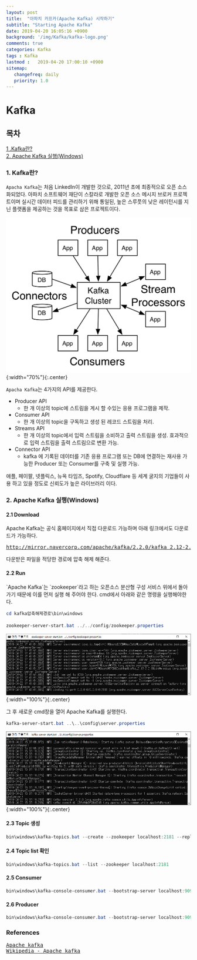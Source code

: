 ```yaml
---
layout: post
title:  "아파치 카프카(Apache Kafka) 시작하기"
subtitle: "Starting Apache Kafka"
date: 2019-04-20 16:05:16 +0900
background: '/img/Kafka/kafka-logo.png'
comments: true
categories: Kafka
tags : Kafka
lastmod :   2019-04-20 17:00:10 +0900
sitemap:
   changefreq: daily
   priority: 1.0
---
```


# Kafka

## 목차
<a href="#no1">1 .Kafka란?</a><br>
<a href="#no2">2. Apache Kafka 실행(Windows)</a><br>


<h3 id="no1">1. Kafka란?</h3>

`Apacha Kafka`는 처음 LinkedIn이 개발한 것으로, 2011년 초에 최종적으로 오픈 소스화되었다. 아파치 소프트웨어 재단이 스칼라로 개발한 오픈 소스 메시지 브로커 프로젝트이며 실시간 데이터 피드를 관리하기 위해 통일된, 높은 스루풋의 낮은 레이턴시를 지닌 플랫폼을 제공하는 것을 목표로 삼은 프로젝트이다.

![kafka structure](/img/Kafka/kafka-structure.png){:width="70%"}{:.center}

`Apacha Kafka`는 4가지의 API를 제공한다.
- Producer API
   - 한 개 이상의 topic에 스트림을 게시 할 수있는 응용 프로그램을 제작.
- Consumer API
   - 한 개 이상의 topic을 구독하고 생성 된 레코드 스트림을 처리.
- Streams API
   - 한 개 이상의 topic에서 입력 스트림을 소비하고 출력 스트림을 생성.
   효과적으로 입력 스트림을 출력 스트림으로 변환 가능.
- Connector API
   - kafka 에 기록된 데이터를 기존 응용 프로그램 또는 DB에 연결하는 재사용 가능한 Producer 또는 Consumer를 구축 및 실행 가능.


애플, 페이팔, 넷플릭스, 뉴옥 타임즈, Spotify, Cloudflare 등 세계 굴지의 기업들이 사용 하고 있을 정도로 신뢰도가 높은 라이브러리 이다.

<h3 id="no2">2. Apache Kafka 실행(Windows)</h3>
<h4>2.1 Download</h4>
Apache Kafka는 공식 홈페이지에서 직접 다운로드 가능하며 아래 링크에서도 다운로드가 가능하다.
<pre>
<a href="http://mirror.navercorp.com/apache/kafka/2.2.0/kafka_2.12-2.2.0.tgz">http://mirror.navercorp.com/apache/kafka/2.2.0/kafka_2.12-2.2.0.tgz</a>
</pre>
다운받은 파일을 적당한 경로에 압축 해제 해준다.

<h4>2.2 Run</h4>
`Apache Kafka`는 `zookeeper`라고 하는 오픈소스 분산형 구성 서비스 위에서 돌아 가기 때문에 이를 먼저 실행 해 주어야 한다.  
cmd에서 아래와 같은 명령을 실행해야한다.

```powershell
cd kafka압축해제경로\bin\windows

zookeeper-server-start.bat ../../config/zookeeper.properties
```

![zookeeper run](/img/Kafka/1.png){:width="100%"}{:.center}

그 후 새로운 cmd창을 열어 Apache Kafka를 실행한다.

```powershell
kafka-server-start.bat ..\..\config\server.properties
```

![zookeeper run](/img/Kafka/2.png){:width="100%"}{:.center}


<h4>2.3 Topic 생성</h4>

```powershell
bin\windows\kafka-topics.bat --create --zookeeper localhost:2181 --replication-factor 1 --partitions 1 --topic test20190423
```

<h4>2.4 Topic list 확인</h4>

```powershell
bin\windows\kafka-topics.bat --list --zookeeper localhost:2181
```

<h4>2.5 Consumer</h4>

```powershell
bin\windows\kafka-console-consumer.bat --bootstrap-server localhost:9092 --topic test20190423
```

<h4>2.6 Producer</h4>

```powershell
bin\windows\kafka-console-consumer.bat --bootstrap-server localhost:9092 --topic test20190423
```

### References
<pre>
<a target="_blank" href="https://kafka.apache.org/intro">Apache kafka</a>
<a target="_blank" href="https://ko.wikipedia.org/wiki/%EC%95%84%ED%8C%8C%EC%B9%98_%EC%B9%B4%ED%94%84%EC%B9%B4">Wikipedia - Apache kafka</a>
</pre>